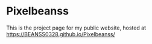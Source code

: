# Pixelbeanss

This is the project page for my public website, hosted at https://BEANSS0328.github.io/Pixelbeanss/

